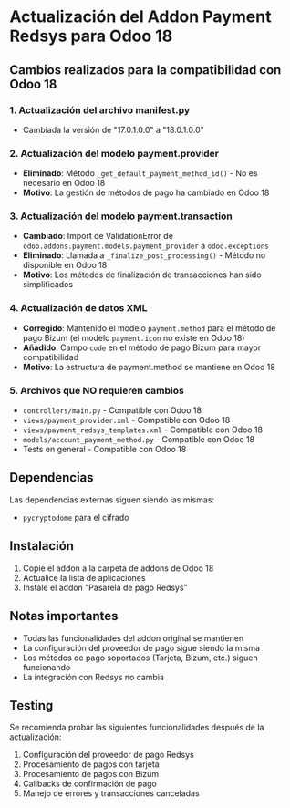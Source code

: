 # Actualización del Addon Payment Redsys para Odoo 18

## Cambios realizados para la compatibilidad con Odoo 18

### 1. Actualización del archivo __manifest__.py
- Cambiada la versión de "17.0.1.0.0" a "18.0.1.0.0"

### 2. Actualización del modelo payment.provider
- **Eliminado**: Método `_get_default_payment_method_id()` - No es necesario en Odoo 18
- **Motivo**: La gestión de métodos de pago ha cambiado en Odoo 18

### 3. Actualización del modelo payment.transaction
- **Cambiado**: Import de ValidationError de `odoo.addons.payment.models.payment_provider` a `odoo.exceptions`
- **Eliminado**: Llamada a `_finalize_post_processing()` - Método no disponible en Odoo 18
- **Motivo**: Los métodos de finalización de transacciones han sido simplificados

### 4. Actualización de datos XML
- **Corregido**: Mantenido el modelo `payment.method` para el método de pago Bizum (el modelo `payment.icon` no existe en Odoo 18)
- **Añadido**: Campo `code` en el método de pago Bizum para mayor compatibilidad
- **Motivo**: La estructura de payment.method se mantiene en Odoo 18

### 5. Archivos que NO requieren cambios
- `controllers/main.py` - Compatible con Odoo 18
- `views/payment_provider.xml` - Compatible con Odoo 18
- `views/payment_redsys_templates.xml` - Compatible con Odoo 18
- `models/account_payment_method.py` - Compatible con Odoo 18
- Tests en general - Compatible con Odoo 18

## Dependencias
Las dependencias externas siguen siendo las mismas:
- `pycryptodome` para el cifrado

## Instalación
1. Copie el addon a la carpeta de addons de Odoo 18
2. Actualice la lista de aplicaciones
3. Instale el addon "Pasarela de pago Redsys"

## Notas importantes
- Todas las funcionalidades del addon original se mantienen
- La configuración del proveedor de pago sigue siendo la misma
- Los métodos de pago soportados (Tarjeta, Bizum, etc.) siguen funcionando
- La integración con Redsys no cambia

## Testing
Se recomienda probar las siguientes funcionalidades después de la actualización:
1. Configuración del proveedor de pago Redsys
2. Procesamiento de pagos con tarjeta
3. Procesamiento de pagos con Bizum
4. Callbacks de confirmación de pago
5. Manejo de errores y transacciones canceladas
